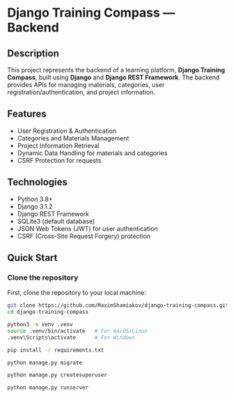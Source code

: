 # Django Training Compass — Backend

## Description

This project represents the backend of a learning platform, **Django Training Compass**, built using **Django** and **Django REST Framework**. The backend provides APIs for managing materials, categories, user registration/authentication, and project information.

## Features

- User Registration & Authentication
- Categories and Materials Management
- Project Information Retrieval
- Dynamic Data Handling for materials and categories
- CSRF Protection for requests

## Technologies

- Python 3.8+
- Django 3.1.2
- Django REST Framework
- SQLite3 (default database)
- JSON Web Tokens (JWT) for user authentication
- CSRF (Cross-Site Request Forgery) protection

## Quick Start

### Clone the repository

First, clone the repository to your local machine:

```bash
git clone https://github.com/MaximShamiakov/django-training-compass.git
cd django-training-compass

python3 -m venv .venv
source .venv/bin/activate   # For macOS/Linux
.venv\Scripts\activate      # For Windows

pip install -r requirements.txt

python manage.py migrate

python manage.py createsuperuser

python manage.py runserver
